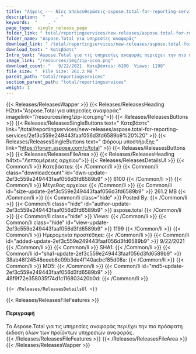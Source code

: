 ```yaml
---
title: "Λήψεις --- Νέες απελευθερώσεις-aspose.total-for-reporting-services." 
description:  "    . " 
keywords:  "    . " 
page_type:  single_release_page
folder_link: " total/reportingservices/new-releases/aspose.total-for-reporting-services/"
folder_name: "Aspose.Total για υπηρεσίες αναφοράς"
download_link: " /total/reportingservices/new-releases/aspose.total-for-reporting-services/2ef3c559e249443faaf056d3fd6589b9"
download_text: " Κατεβάστε"
Intro_text: "Aspose.Total για τις υπηρεσίες αναφοράς περιέχει την πιο πρόσφατη έκδοση όλων των αναφορών ..."
image_link: "/resources/img/zip-icon.png"
download_count: "   9/22/2021  Κατεβάστεs: 6100  Views: 1198"
file_size: "  File Size: 261.2 MB "
parent_path: "total/reportingservices"
section_parent_path: "total/reportingservices"
weight: 1
---
```


{{< Releases/ReleasesWapper >}}
  {{< Releases/ReleasesHeading H2txt="Aspose.Total για υπηρεσίες αναφοράς" imagelink="/resources/img/zip-icon.png">}}
  {{< Releases/ReleasesButtons >}}
    {{< Releases/ReleasesSingleButtons text=" Κατεβάστε" link="/total/reportingservices/new-releases/aspose.total-for-reporting-services/2ef3c559e249443faaf056d3fd6589b9%20%20" >}}
    {{< Releases/ReleasesSingleButtons text=" Φόρουμ υποστήριξης " link="https://forum.aspose.com/c/total" >}}
  {{< Releases/ReleasesButtons >}}
  {{< Releases/ReleasesFileArea >}}
    {{< Releases/ReleasesHeading h4txt="Λεπτομέρειες αρχείου">}}
    {{< Releases/ReleasesDetailsUl >}}
            {{< Common/li  >}} Κατεβάστεs: {{< /Common/li >}} 
      {{< Common/li class="downloadcount" id="dwn-update-2ef3c559e249443faaf056d3fd6589b9" >}} 6100 {{< /Common/li >}} 
      {{< Common/li  >}} Μέγεθος αρχείου: {{< /Common/li >}} 
      {{< Common/li id="size-update-2ef3c559e249443faaf056d3fd6589b9" >}} 261.2 MB {{< /Common/li >}} 
      {{< Common/li  class="hide" >}} Posted By: {{< /Common/li >}} 
      {{< Common/li class="hide" id="author-update-2ef3c559e249443faaf056d3fd6589b9" >}} aspose.total {{< /Common/li >}} 
      {{< Common/li class="hide"  >}} Views: {{< /Common/li >}} 
      {{< Common/li class="hide" id="view-update-2ef3c559e249443faaf056d3fd6589b9" >}} 1199 {{< /Common/li >}} 
      {{< Common/li  >}} Ημερομηνία προστέθηκε: {{< /Common/li >}} 
      {{< Common/li id="added-update-2ef3c559e249443faaf056d3fd6589b9" >}} 9/22/2021 {{< /Common/li >}} 
      {{< Common/li  >}} SHA1: {{< /Common/li >}} 
      {{< Common/li id="sha1-update-2ef3c559e249443faaf056d3fd6589b9" >}} 38ab48f24548eeeb8c09b3de4f140acbcf85d08a: {{< /Common/li >}} 
      {{< Common/li  >}} MD5: {{< /Common/li >}} 
      {{< Common/li id="md5-update-2ef3c559e249443faaf056d3fd6589b9" >}} 48f9f72e358035f74d1c116803420b0d: {{< /Common/li >}} 

    {{< /Releases/ReleasesDetailsUl >}}

  {{< Releases/ReleasesFileFeatures >}}
      <h4>Περιγραφή</h4><div class="HTMLDescription">Το Aspose.Total για τις υπηρεσίες αναφοράς περιέχει την πιο πρόσφατη έκδοση όλων των προϊόντων υπηρεσιών αναφοράς.</div>
  {{< /Releases/ReleasesFileFeatures >}}
 {{< /Releases/ReleasesFileArea >}}
{{< /Releases/ReleasesWapper >}}


